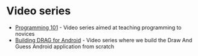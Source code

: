 # Video series

* [Programming 101](./Programing101) - Video series aimed at teaching programming to novices
* [Building DRAG for Android](./Building_DRAG_forAndroid) - Video series where we build the Draw And Guess Android application from scratch